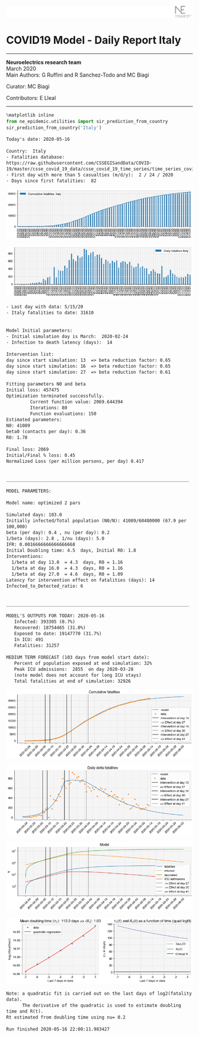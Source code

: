 ![](./images/logo.png)
# COVID19 Model - Daily Report Italy

---

**Neuroelectrics research team**  
March 2020  
Main Authors: G Ruffini and R Sanchez-Todo and MC Biagi

Curator: MC Biagi

Contributors: E Lleal

---


```python
%matplotlib inline
from ne_epidemic.utilities import sir_prediction_from_country
sir_prediction_from_country('Italy')
```

    Today's date: 2020-05-16 
    
    Country:  Italy
    - Fatalities database:  https://raw.githubusercontent.com/CSSEGISandData/COVID-19/master/csse_covid_19_data/csse_covid_19_time_series/time_series_covid19_deaths_global.csv
    - First day with more than 5 casualties (m/d/y):  2 / 24 / 2020
    - Days since first fatalities:  82



![png](02%20-%20Daily_Report_Italy_files/02%20-%20Daily_Report_Italy_1_1.png)



![png](02%20-%20Daily_Report_Italy_files/02%20-%20Daily_Report_Italy_1_2.png)


    - Last day with data: 5/15/20
    - Italy fatalities to date: 31610
     
    
    Model Initial parameters:
    - Initial simulation day is March:  2020-02-24
    - Infection to death latency (days):  14
    
    Intervention list:
    day since start simulation: 13  => beta reduction factor: 0.65
    day since start simulation: 16  => beta reduction factor: 0.65
    day since start simulation: 27  => beta reduction factor: 0.61
    
    Fitting parameters N0 and beta
    Initial loss: 457475
    Optimization terminated successfully.
             Current function value: 2069.644394
             Iterations: 80
             Function evaluations: 150
    Estimated parameters:
    N0: 41089
    beta0 (contacts per day): 0.36
    R0: 1.78
    
    Final loss: 2069
    Initial/Final % loss: 0.45
    Normalized Loss (per million persons, per day) 0.417 
    
    
    _____________________________________________________________________
     
    MODEL PARAMETERS:
    
    Model name: optimized 2 pars
    
    Simulated days: 103.0
    Initially infected/Total population (N0/N): 41089/60480000 (67.9 per 100,000)
    beta (per day): 0.4 , nu (per day): 0.2
    1/beta (days): 2.8 , 1/nu (days): 5.0
    IFR: 0.0016666666666666668
    Initial Doubling time: 4.5  days, Initial R0: 1.8
    Interventions:
      1/beta at day 13.0  = 4.3  days, R0 = 1.16
      1/beta at day 16.0  = 4.3  days, R0 = 1.16
      1/beta at day 27.0  = 4.6  days, R0 = 1.09
    Latency for intervention effect on fatalities (days): 14
    Infected_to_Detected_ratio: 6
    
    
    _____________________________________________________________________
    
    MODEL'S OUTPUTS FOR TODAY: 2020-05-16
       Infected: 393305 (0.7%)
       Recovered: 18754465 (31.0%)
       Exposed to date: 19147770 (31.7%)
       In ICU: 491
       Fatalities: 31257
     
    MEDIUM TERM FORECAST (103 days from model start date): 
       Percent of population exposed at end simulation: 32%
       Peak ICU admissions:  2855  on day 2020-03-28
       (note model does not account for long ICU stays)
       Total fatalities at end of simulation: 32926



![png](02%20-%20Daily_Report_Italy_files/02%20-%20Daily_Report_Italy_1_4.png)



![png](02%20-%20Daily_Report_Italy_files/02%20-%20Daily_Report_Italy_1_5.png)



![png](02%20-%20Daily_Report_Italy_files/02%20-%20Daily_Report_Italy_1_6.png)


     



![png](02%20-%20Daily_Report_Italy_files/02%20-%20Daily_Report_Italy_1_8.png)


    Note: a quadratic fit is carried out on the last days of log2(fatality data).
          The derivative of the quadratic is used to estimate doubling time and R(t).
    Rt estimated from doubling time using nu= 0.2
    
    Run finished 2020-05-16 22:00:11.983427



```python

```
